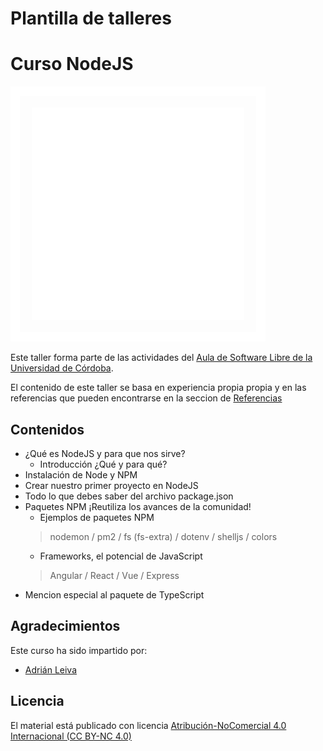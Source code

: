 # Plantilla de talleres
# Curso NodeJS

![Aula Software Libre de la UCO](images/logo-cuadrado-invertido.svg)

Este taller forma parte de las actividades del [Aula de Software Libre de la
Universidad de Córdoba](https://www.uco.es/aulasoftwarelibre).

El contenido de este taller se basa en experiencia propia propia y en las referencias que pueden encontrarse en la seccion de [Referencias]() 

## Contenidos

* ¿Qué es NodeJS y para que nos sirve?
    - Introducción ¿Qué y para qué?
* Instalación de Node y NPM
* Crear nuestro primer proyecto en NodeJS
* Todo lo que debes saber del archivo package.json
* Paquetes NPM ¡Reutiliza los avances de la comunidad!
    - Ejemplos de paquetes NPM
    > nodemon / pm2 / fs (fs-extra) / dotenv / shelljs / colors
    - Frameworks, el potencial de JavaScript
    > Angular / React / Vue / Express
- Mencion especial al paquete de TypeScript

## Agradecimientos

Este curso ha sido impartido por:

* [Adrián Leiva](https://github.com/leivaa21)

## Licencia

El material está publicado con licencia [Atribución-NoComercial 4.0 Internacional (CC BY-NC 4.0)](https://creativecommons.org/licenses/by-nc/4.0/deed.es)
